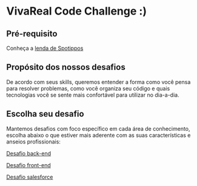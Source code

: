 # VivaReal Code Challenge :)

<!-- If you prefer, you can read our [english version](README-en.md). -->

## Pré-requisito

Conheça a [lenda de Spotippos](history.md)

## Propósito dos nossos desafios

De acordo com seus skills, queremos entender a forma como você pensa para resolver problemas, como você organiza seu código e quais tecnologias você se sente mais confortável para utilizar no dia-a-dia.

## Escolha seu desafio

Mantemos desafios com foco específico em cada área de conhecimento, escolha abaixo o que estiver mais aderente com as suas características e anseios profissionais:

[Desafio back-end](backend.md)

[Desafio front-end](frontend.md)

[Desafio salesforce](salesforce.md)
